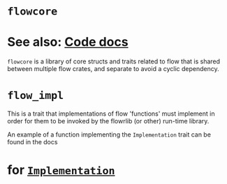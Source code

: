 # `flowcore`

# See also: [Code docs](http://andrewdavidmackenzie.github.io/flow/code/doc/flowcore/index.html)

`flowcore` is a library of core structs and traits related to flow that is shared between multiple flow
crates, and separate to avoid a cyclic dependency.

# `flow_impl`

This is a trait that implementations of flow 'functions' must implement in order for them to be invoked
by the flowrlib (or other) run-time library.

An example of a function implementing the `Implementation` trait can be found in the
docs
# for [`Implementation`](http://andrewdavidmackenzie.github.io/flow/code/doc/flowcore/trait.Implementation.html)